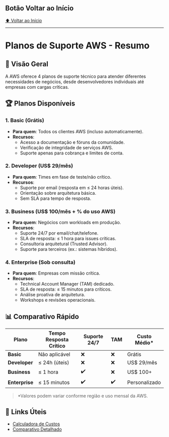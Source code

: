 ## Botão Voltar ao Início
[⬆️ Voltar ao Início](https://github.com/Marcos-Ramoss/aws-cloud-practitioner)

---

# Planos de Suporte AWS - Resumo

## 📌 Visão Geral
A AWS oferece 4 planos de suporte técnico para atender diferentes necessidades de negócios, desde desenvolvedores individuais até empresas com cargas críticas.

## 🏆 Planos Disponíveis

### 1. **Basic (Grátis)**
- **Para quem**: Todos os clientes AWS (incluso automaticamente).
- **Recursos**:
  - Acesso a documentação e fóruns da comunidade.
  - Verificação de integridade de serviços AWS.
  - Suporte apenas para cobrança e limites de conta.

### 2. **Developer (US$ 29/mês)**
- **Para quem**: Times em fase de teste/não crítico.
- **Recursos**:
  - Suporte por email (resposta em ≤ 24 horas úteis).
  - Orientação sobre arquitetura básica.
  - Sem SLA para tempo de resposta.

### 3. **Business (US$ 100/mês + % do uso AWS)**
- **Para quem**: Negócios com workloads em produção.
- **Recursos**:
  - Suporte 24/7 por email/chat/telefone.
  - SLA de resposta: ≤ 1 hora para issues críticas.
  - Consultoria arquitetural (Trusted Advisor).
  - Suporte para terceiros (ex.: sistemas híbridos).

### 4. **Enterprise (Sob consulta)**
- **Para quem**: Empresas com missão crítica.
- **Recursos**:
  - Technical Account Manager (TAM) dedicado.
  - SLA de resposta: ≤ 15 minutos para críticos.
  - Análise proativa de arquitetura.
  - Workshops e revisões operacionais.

## 📊 Comparativo Rápido
| Plano          | Tempo Resposta Crítico | Suporte 24/7 | TAM | Custo Médio* |
|----------------|------------------------|--------------|-----|--------------|
| **Basic**      | Não aplicável          | ❌           | ❌  | Grátis       |
| **Developer**  | ≤ 24h (úteis)          | ❌           | ❌  | US$ 29/mês   |
| **Business**   | ≤ 1 hora               | ✔️           | ❌  | US$ 100+     |
| **Enterprise** | ≤ 15 minutos           | ✔️           | ✔️  | Personalizado|

> *Valores podem variar conforme região e uso mensal da AWS.

## 🔗 Links Úteis
- [Calculadora de Custos](https://aws.amazon.com/pt/premiumsupport/pricing/)
- [Comparativo Detalhado](https://aws.amazon.com/pt/premiumsupport/features/)